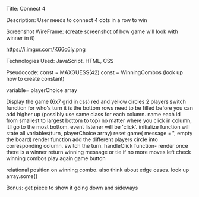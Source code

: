 Title: Connect 4

Description: User needs to connect 4 dots in a row to win

Screenshot WireFrame: (create screenshot of how game will look with winner in it)

https://i.imgur.com/K66c6ly.png

Technologies Used: JavaScript, HTML, CSS

Pseudocode:
const = MAXGUESS(42)
const = WinningCombos (look up how to create constant)

variable= playerChoice array

Display the game (6x7 grid in css) red and yellow circles
2 players
switch function for who's turn it is
the bottom rows need to be filled before you can add higher up (possibly use same class for each column. name each id from smallest to largest bottom to top) no matter where you click in column, itll go to the most bottom.
event listener will be 'click'.
initialize function will state all variables(turn, playerChoice array) reset game( message ='', empty the board)
render function add the different players circle into corresponding column. switch the turn.
handleClick function- render
once there is a winner return winning message or tie if no more moves left
check winning combos
play again game button

relational position on winning combo. also think about edge cases.
look up array.some()

Bonus: get piece to show it going down and sideways

